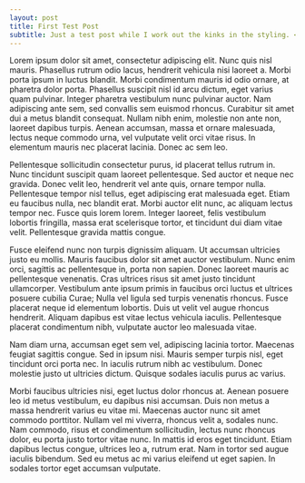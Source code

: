```yaml
---
layout: post
title: First Test Post
subtitle: Just a test post while I work out the kinks in the styling. <a href="http://www.chris-granger.com/">Click here</a> to see the inspiration.
---
```


Lorem ipsum dolor sit amet, consectetur adipiscing elit. Nunc quis nisl mauris. Phasellus rutrum odio lacus, hendrerit vehicula nisi laoreet a. Morbi porta ipsum in luctus blandit. Morbi condimentum mauris id odio ornare, at pharetra dolor porta. Phasellus suscipit nisl id arcu dictum, eget varius quam pulvinar. Integer pharetra vestibulum nunc pulvinar auctor. Nam adipiscing ante sem, sed convallis sem euismod rhoncus. Curabitur sit amet dui a metus blandit consequat. Nullam nibh enim, molestie non ante non, laoreet dapibus turpis. Aenean accumsan, massa et ornare malesuada, lectus neque commodo urna, vel vulputate velit orci vitae risus. In elementum mauris nec placerat lacinia. Donec ac sem leo.

Pellentesque sollicitudin consectetur purus, id placerat tellus rutrum in. Nunc tincidunt suscipit quam laoreet pellentesque. Sed auctor et neque nec gravida. Donec velit leo, hendrerit vel ante quis, ornare tempor nulla. Pellentesque tempor nisl tellus, eget adipiscing erat malesuada eget. Etiam eu faucibus nulla, nec blandit erat. Morbi auctor elit nunc, ac aliquam lectus tempor nec. Fusce quis lorem lorem. Integer laoreet, felis vestibulum lobortis fringilla, massa erat scelerisque tortor, et tincidunt dui diam vitae velit. Pellentesque gravida mattis congue.

Fusce eleifend nunc non turpis dignissim aliquam. Ut accumsan ultricies justo eu mollis. Mauris faucibus dolor sit amet auctor vestibulum. Nunc enim orci, sagittis ac pellentesque in, porta non sapien. Donec laoreet mauris ac pellentesque venenatis. Cras ultrices risus sit amet justo tincidunt ullamcorper. Vestibulum ante ipsum primis in faucibus orci luctus et ultrices posuere cubilia Curae; Nulla vel ligula sed turpis venenatis rhoncus. Fusce placerat neque id elementum lobortis. Duis ut velit vel augue rhoncus hendrerit. Aliquam dapibus est vitae lectus vehicula iaculis. Pellentesque placerat condimentum nibh, vulputate auctor leo malesuada vitae.

Nam diam urna, accumsan eget sem vel, adipiscing lacinia tortor. Maecenas feugiat sagittis congue. Sed in ipsum nisi. Mauris semper turpis nisl, eget tincidunt orci porta nec. In iaculis rutrum nibh ac vestibulum. Donec molestie justo ut ultricies dictum. Quisque sodales iaculis purus ac varius.

Morbi faucibus ultricies nisi, eget luctus dolor rhoncus at. Aenean posuere leo id metus vestibulum, eu dapibus nisi accumsan. Duis non metus a massa hendrerit varius eu vitae mi. Maecenas auctor nunc sit amet commodo porttitor. Nullam vel mi viverra, rhoncus velit a, sodales nunc. Nam commodo, risus et condimentum sollicitudin, lectus nunc rhoncus dolor, eu porta justo tortor vitae nunc. In mattis id eros eget tincidunt. Etiam dapibus lectus congue, ultrices leo a, rutrum erat. Nam in tortor sed augue iaculis bibendum. Sed eu metus ac mi varius eleifend ut eget sapien. In sodales tortor eget accumsan vulputate.